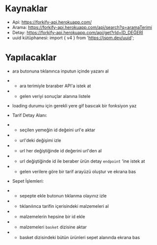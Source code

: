 # Kaynaklar

- Api: https://forkify-api.herokuapp.com/
- Arama: https://forkify-api.herokuapp.com/api/search?q=aramaTerimi
- Detay: https://forkify-api.herokuapp.com/api/get?rId=İD_DEĞERİ
- uuid kütüphanesi: import { v4 } from 'https://jspm.dev/uuid';

# Yapılacaklar

- ara butonuna tıklanınca inputun içinde yazanı al
- - ara terimiyle braraber API'a istek at
- - gelen veriyi sonuçlar alanına listele

- loading durumu için gerekli yere gif basıcak bir fonksiyon yaz

- Tarif Detay Alanı:
- - seçilen yemeğin id değeini url'e aktar
- - url'deki değişimi izle
- - url her değiştiğinde id değerini url'den al
- - url değiştiğinde id ile beraber ürün detay `endpoint` 'ine istek at
- - gelen verilere göre bir tarif arayüzü oluştur ve ekrana bas

- Sepet İşlemleri:
- - sepepte ekle butonun tıklanma olayınız izle
- - tıklanılınca tarifin içerisindeki malzemeleri al
- - malzemelerin hepsine bir id ekle
- - malzemeleri `basket` dizisine aktar
- - basket dizisindeki bütün ürünleri sepet alanında ekrana bas
